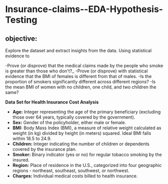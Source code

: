 # Insurance-claims--EDA-Hypothesis-Testing

## objective:
Explore the dataset and extract insights from the data. Using statistical evidence to

-Prove (or disprove) that the medical claims made by the people who smoke is greater than those who don't?_
-Prove (or disprove) with statistical evidence that the BMI of females is different from that of males.
-Is the proportion of smokers significantly different across different regions?
-Is the mean BMI of women with no children, one child, and two children the same?


**Data Set for Health Insurance Cost Analysis**

- **Age:** Integer representing the age of the primary beneficiary (excluding those over 64 years, typically covered by the government).
- **Sex:** Gender of the policyholder, either male or female.
- **BMI:** Body Mass Index (BMI), a measure of relative weight calculated as weight (in kg) divided by height (in meters) squared. Ideal BMI falls within 18.5 to 24.9.
- **Children:** Integer indicating the number of children or dependents covered by the insurance plan.
- **Smoker:** Binary indicator (yes or no) for regular tobacco smoking by the insured.
- **Region:** Place of residence in the U.S., categorized into four geographic regions - northeast, southeast, southwest, or northwest.
- **Charges:** Individual medical costs billed to health insurance.
